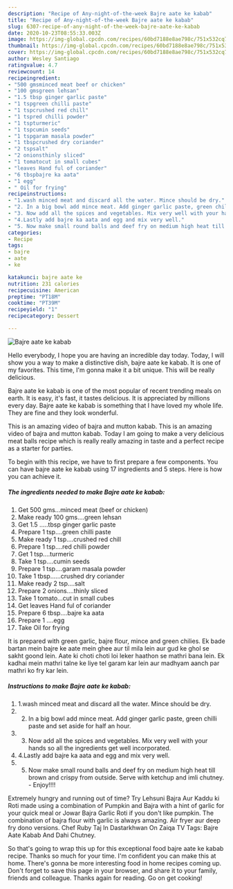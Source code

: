 ```yaml
---
description: "Recipe of Any-night-of-the-week Bajre aate ke kabab"
title: "Recipe of Any-night-of-the-week Bajre aate ke kabab"
slug: 6307-recipe-of-any-night-of-the-week-bajre-aate-ke-kabab
date: 2020-10-23T08:55:33.003Z
image: https://img-global.cpcdn.com/recipes/60bd7188e8ae798c/751x532cq70/bajre-aate-ke-kabab-recipe-main-photo.jpg
thumbnail: https://img-global.cpcdn.com/recipes/60bd7188e8ae798c/751x532cq70/bajre-aate-ke-kabab-recipe-main-photo.jpg
cover: https://img-global.cpcdn.com/recipes/60bd7188e8ae798c/751x532cq70/bajre-aate-ke-kabab-recipe-main-photo.jpg
author: Wesley Santiago
ratingvalue: 4.7
reviewcount: 14
recipeingredient:
- "500 gmsminced meat beef or chicken"
- "100 gmsgreen lehsan"
- "1.5 tbsp ginger garlic paste"
- "1 tspgreen chilli paste"
- "1 tspcrushed red chill"
- "1 tspred chilli powder"
- "1 tspturmeric"
- "1 tspcumin seeds"
- "1 tspgaram masala powder"
- "1 tbspcrushed dry coriander"
- "2 tspsalt"
- "2 onionsthinly sliced"
- "1 tomatocut in small cubes"
- "leaves Hand ful of coriander"
- "6 tbspbajre ka aata"
- "1 egg"
- " Oil for frying"
recipeinstructions:
- "1.wash minced meat and discard all the water. Mince should be dry."
- "2. In a big bowl add mince meat. Add ginger garlic paste, green chilli paste and set aside for half an hour."
- "3. Now add all the spices and vegetables. Mix very well with your hands so all the ingredients get well incorporated."
- "4.Lastly add bajre ka aata and egg and mix very well."
- "5. Now make small round balls and deef fry on medium high heat till brown and crispy from outside. Serve with ketchup and imli chutney. Enjoy!!!!"
categories:
- Recipe
tags:
- bajre
- aate
- ke

katakunci: bajre aate ke 
nutrition: 231 calories
recipecuisine: American
preptime: "PT18M"
cooktime: "PT39M"
recipeyield: "1"
recipecategory: Dessert

---
```



![Bajre aate ke kabab](https://img-global.cpcdn.com/recipes/60bd7188e8ae798c/751x532cq70/bajre-aate-ke-kabab-recipe-main-photo.jpg)

Hello everybody, I hope you are having an incredible day today. Today, I will show you a way to make a distinctive dish, bajre aate ke kabab. It is one of my favorites. This time, I'm gonna make it a bit unique. This will be really delicious.

Bajre aate ke kabab is one of the most popular of recent trending meals on earth. It is easy, it's fast, it tastes delicious. It is appreciated by millions every day. Bajre aate ke kabab is something that I have loved my whole life. They are fine and they look wonderful.

This is an amazing video of bajra and mutton kabab. This is an amazing video of bajra and mutton kabab. Today I am going to make a very delicious meat balls recipe which is really really amazing in taste and a perfect recipe as a starter for parties.


To begin with this recipe, we have to first prepare a few components. You can have bajre aate ke kabab using 17 ingredients and 5 steps. Here is how you can achieve it.

<!--inarticleads1-->

##### The ingredients needed to make Bajre aate ke kabab:

1. Get 500 gms...minced meat (beef or chicken)
1. Make ready 100 gms....green lehsan
1. Get 1.5 .....tbsp ginger garlic paste
1. Prepare 1 tsp....green chilli paste
1. Make ready 1 tsp....crushed red chill
1. Prepare 1 tsp....red chilli powder
1. Get 1 tsp....turmeric
1. Take 1 tsp....cumin seeds
1. Prepare 1 tsp....garam masala powder
1. Take 1 tbsp......crushed dry coriander
1. Make ready 2 tsp....salt
1. Prepare 2 onions....thinly sliced
1. Take 1 tomato...cut in small cubes
1. Get leaves Hand ful of coriander
1. Prepare 6 tbsp....bajre ka aata
1. Prepare 1 ....egg
1. Take  Oil for frying


It is prepared with green garlic, bajre flour, mince and green chilies. Ek bade bartan mein bajre ke aate mein ghee aur til mila lein aur gud ke ghol se sakht goond lein. Aate ki choti choti loi leker haathon se mathri bana lein. Ek kadhai mein mathri talne ke liye tel garam kar lein aur madhyam aanch par mathri ko fry kar lein. 

<!--inarticleads2-->

##### Instructions to make Bajre aate ke kabab:

1. 1.wash minced meat and discard all the water. Mince should be dry.
1. 2. In a big bowl add mince meat. Add ginger garlic paste, green chilli paste and set aside for half an hour.
1. 3. Now add all the spices and vegetables. Mix very well with your hands so all the ingredients get well incorporated.
1. 4.Lastly add bajre ka aata and egg and mix very well.
1. 5. Now make small round balls and deef fry on medium high heat till brown and crispy from outside. Serve with ketchup and imli chutney. - Enjoy!!!!


Extremely hungry and running out of time? Try Lehsuni Bajra Aur Kaddu ki Roti made using a combination of Pumpkin and Bajra with a hint of garlic for your quick meal or Jowar Bajra Garlic Roti if you don&#39;t like pumpkin. The combination of bajra flour with garlic is always amazing. Air fryer aur deep fry dono versions. Chef Ruby Taj In Dastarkhwan On Zaiqa TV Tags: Bajre Aate Kabab And Dahi Chutney. 

So that's going to wrap this up for this exceptional food bajre aate ke kabab recipe. Thanks so much for your time. I'm confident you can make this at home. There's gonna be more interesting food in home recipes coming up. Don't forget to save this page in your browser, and share it to your family, friends and colleague. Thanks again for reading. Go on get cooking!

